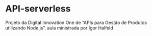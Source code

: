 # API-serverless
Projeto da Digital Innovation One de “APIs para Gestão de Produtos utilizando Node.js”, aula ministrada por Igor Halfeld
